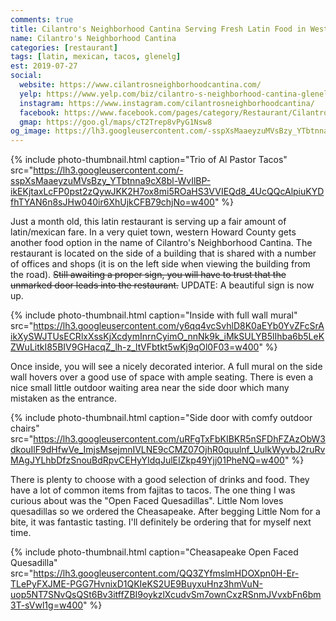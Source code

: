 ```yaml
---
comments: true
title: Cilantro's Neighborhood Cantina Serving Fresh Latin Food in Western Howard County
name: Cilantro's Neighborhood Cantina
categories: [restaurant]
tags: [latin, mexican, tacos, glenelg]
est: 2019-07-27
social:
  website: https://www.cilantrosneighborhoodcantina.com/
  yelp: https://www.yelp.com/biz/cilantro-s-neighborhood-cantina-glenelg?osq=cilantro%27s+neighborhood
  instagram: https://www.instagram.com/cilantrosneighborhoodcantina/
  facebook: https://www.facebook.com/pages/category/Restaurant/Cilantros-Neighborhood-Cantina-2343958262318427/
  gmap: https://goo.gl/maps/cT2Trep8vPyG1Nsw8
og_image: https://lh3.googleusercontent.com/-sspXsMaaeyzuMVsBzy_YTbtnna9cX8bl-WvIlBP-ikEKjtaxLcFP0pst2zQywJKK2H7ox8mi5ROaHS3VVIEQd8_4UcQQcAlpiuKYDfhTYAN6n8sJHw040ir6XhUjkCFB79chjNo=w400
---
```


{%
  include photo-thumbnail.html 
  caption="Trio of Al Pastor Tacos"
  src="https://lh3.googleusercontent.com/-sspXsMaaeyzuMVsBzy_YTbtnna9cX8bl-WvIlBP-ikEKjtaxLcFP0pst2zQywJKK2H7ox8mi5ROaHS3VVIEQd8_4UcQQcAlpiuKYDfhTYAN6n8sJHw040ir6XhUjkCFB79chjNo=w400"
%}

Just a month old, this latin restaurant is serving up a fair amount of latin/mexican fare. In a very quiet town, western Howard County gets another food option in the name of Cilantro's Neighborhood Cantina. The restaurant is located on the side of a building that is shared with a number of offices and shops (it is on the left side when viewing the building from the road). ~~Still awaiting a proper sign, you will have to trust that the unmarked door leads into the restaurant.~~ UPDATE: A beautiful sign is now up.

<!--more-->

{%
  include photo-thumbnail.html 
  caption="Inside with full wall mural"
  src="https://lh3.googleusercontent.com/y6qq4vcSvhlD8K0aEYb0YvZFcSrAikXySWJTUsECRlxXssKjXcdymInrnCyimO_nnNk9k_iMkSULYB5lIhba6b5LeKZWuLitkI85BIV9GHacqZ_lh-z_ltVFbtkt5wKj9qOl0F03=w400"
%}

Once inside, you will see a nicely decorated interior. A full mural on the side wall hovers over a good use of space with ample seating. There is even a nice small little outdoor waiting area near the side door which many mistaken as the entrance. 

{%
  include photo-thumbnail.html 
  caption="Side door with comfy outdoor chairs"
  src="https://lh3.googleusercontent.com/uRFgTxFbKIBKR5nSFDhFZAzObW3dkouIlF9dHfwVe_ImjsMsejmnIVLNE9cCMZ07OjhR0quulnf_UulkWyvbJ2ruRvMAgJYLhbDfzSnouBdRpvCEHyYIdqJulEIZkp49Yjj01PheNQ=w400"
%}

There is plenty to choose with a good selection of drinks and food. They have a lot of common items from fajitas to tacos. The one thing I was curious about was the "Open Faced Quesadillas". Little Nom loves quesadillas so we ordered the Cheasapeake. After begging Little Nom for a bite, it was fantastic tasting. I'll definitely be ordering that for myself next time.   

{%
  include photo-thumbnail.html 
  caption="Cheasapeake Open Faced Quesadilla"
  src="https://lh3.googleusercontent.com/QQ3ZYfmslmHDOXpn0H-Er-TLePyFXJME-PGG7HvnixD1QKIeKS2UE9BuyxuHnz3hmVuN-uop5NT7SNvQsQSt6Bv3itffZBI9oykzlXcudvSm7ownCxzRSnmJVvxbFn6bm3T-sVwl1g=w400"
%}